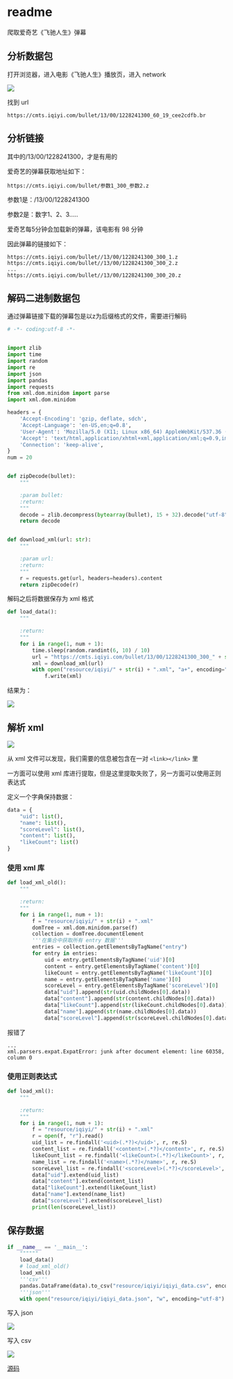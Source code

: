 # readme

爬取爱奇艺《飞驰人生》弹幕

## 分析数据包

打开浏览器，进入电影《飞驰人生》播放页，进入 network

![](resource/iqiyi/ib_1.png)

找到 url

```shell
https://cmts.iqiyi.com/bullet/13/00/1228241300_60_19_cee2cdfb.br
```

## 分析链接

其中的/13/00/1228241300，才是有用的

爱奇艺的弹幕获取地址如下：

```shell
https://cmts.iqiyi.com/bullet/参数1_300_参数2.z
```

参数1是：/13/00/1228241300

参数2是：数字1、2、3.....

爱奇艺每5分钟会加载新的弹幕，该电影有 98 分钟

因此弹幕的链接如下：

```shell
https://cmts.iqiyi.com/bullet//13/00/1228241300_300_1.z
https://cmts.iqiyi.com/bullet//13/00/1228241300_300_2.z
...
https://cmts.iqiyi.com/bullet//13/00/1228241300_300_20.z
```

## 解码二进制数据包

通过弹幕链接下载的弹幕包是以z为后缀格式的文件，需要进行解码

```python
# -*- coding:utf-8 -*-


import zlib
import time
import random
import re
import json
import pandas
import requests
from xml.dom.minidom import parse
import xml.dom.minidom

headers = {
    'Accept-Encoding': 'gzip, deflate, sdch',
    'Accept-Language': 'en-US,en;q=0.8',
    'User-Agent': 'Mozilla/5.0 (X11; Linux x86_64) AppleWebKit/537.36 (KHTML, like Gecko) Chrome/90.0.4430.72 Safari/537.36',
    'Accept': 'text/html,application/xhtml+xml,application/xml;q=0.9,image/webp,*/*;q=0.8',
    'Connection': 'keep-alive',
}
num = 20


def zipDecode(bullet):
    """

    :param bullet:
    :return:
    """
    decode = zlib.decompress(bytearray(bullet), 15 + 32).decode("utf-8")
    return decode


def download_xml(url: str):
    """

    :param url:
    :return:
    """
    r = requests.get(url, headers=headers).content
    return zipDecode(r)
```

解码之后将数据保存为 xml 格式

```python
def load_data():
    """

    :return:
    """
    for i in range(1, num + 1):
        time.sleep(random.randint(6, 10) / 10)
        url = "https://cmts.iqiyi.com/bullet/13/00/1228241300_300_" + str(i) + ".z"
        xml = download_xml(url)
        with open("resource/iqiyi/" + str(i) + ".xml", "a+", encoding="utf-8") as f:
            f.write(xml)
```

结果为：

![](resource/iqiyi/ib_2.png)

## 解析 xml

![](resource/iqiyi/ib_3.png)

从 xml 文件可以发现，我们需要的信息被包含在一对 ```<link></link>``` 里

一方面可以使用 xml 库进行提取，但是这里提取失败了，另一方面可以使用正则表达式

定义一个字典保持数据：

```python
data = {
    "uid": list(),
    "name": list(),
    "scoreLevel": list(),
    "content": list(),
    "likeCount": list()
}
```

### 使用 xml 库

```python
def load_xml_old():
    """

    :return:
    """
    for i in range(1, num + 1):
        f = "resource/iqiyi/" + str(i) + ".xml"
        domTree = xml.dom.minidom.parse(f)
        collection = domTree.documentElement
        '''在集合中获取所有 entry 数据'''
        entries = collection.getElementsByTagName("entry")
        for entry in entries:
            uid = entry.getElementsByTagName('uid')[0]
            content = entry.getElementsByTagName('content')[0]
            likeCount = entry.getElementsByTagName('likeCount')[0]
            name = entry.getElementsByTagName('name')[0]
            scoreLevel = entry.getElementsByTagName('scoreLevel')[0]
            data["uid"].append(str(uid.childNodes[0].data))
            data["content"].append(str(content.childNodes[0].data))
            data["likeCount"].append(str(likeCount.childNodes[0].data))
            data["name"].append(str(name.childNodes[0].data))
            data["scoreLevel"].append(str(scoreLevel.childNodes[0].data))
```

报错了

```text
...
xml.parsers.expat.ExpatError: junk after document element: line 60358, column 0
```

### 使用正则表达式

```python
def load_xml():
    """

    :return:
    """
    for i in range(1, num + 1):
        f = "resource/iqiyi/" + str(i) + ".xml"
        r = open(f, "r").read()
        uid_list = re.findall('<uid>(.*?)</uid>', r, re.S)
        content_list = re.findall('<content>(.*?)</content>', r, re.S)
        likeCount_list = re.findall('<likeCount>(.*?)</likeCount>', r, re.S)
        name_list = re.findall('<name>(.*?)</name>', r, re.S)
        scoreLevel_list = re.findall('<scoreLevel>(.*?)</scoreLevel>', r, re.S)
        data["uid"].extend(uid_list)
        data["content"].extend(content_list)
        data["likeCount"].extend(likeCount_list)
        data["name"].extend(name_list)
        data["scoreLevel"].extend(scoreLevel_list)
        print(len(scoreLevel_list))
```

## 保存数据

```python
if __name__ == '__main__':
    """"""
    load_data()
    # load_xml_old()
    load_xml()
    '''csv'''
    pandas.DataFrame(data).to_csv("resource/iqiyi/iqiyi_data.csv", encoding="utf-8")
    '''json'''
    with open("resource/iqiyi/iqiyi_data.json", "w", encoding="utf-8") as f:
```

写入 json

![](resource/iqiyi/ib_4.png)

写入 csv

![](resource/iqiyi/ib_5.png)

[源码](code/iqiyi_barrage.py)